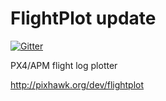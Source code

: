 FlightPlot
update
==========

[![Gitter](https://badges.gitter.im/Join%20Chat.svg)](https://gitter.im/DrTon/FlightPlot?utm_source=badge&utm_medium=badge&utm_campaign=pr-badge&utm_content=badge)

PX4/APM flight log plotter

http://pixhawk.org/dev/flightplot

